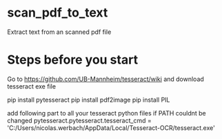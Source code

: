 # scan_pdf_to_text
Extract text from an scanned pdf file

# Steps before you start
Go to https://github.com/UB-Mannheim/tesseract/wiki and download tesseract exe file

pip install pytesseract
pip install pdf2image
pip install PIL

add following part to all your tesseract python files if PATH couldnt be changed
pytesseract.pytesseract.tesseract_cmd = 'C:/Users/nicolas.werbach/AppData/Local/Tesseract-OCR/tesseract.exe'

